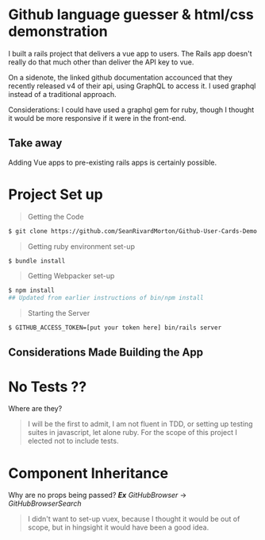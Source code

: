 # Github language guesser & html/css demonstration

I built a rails project that delivers a vue app to users. The Rails app doesn't really do that much other than deliver the API key to vue.

On a sidenote, the linked github documentation accounced that they recently released v4 of their api, using GraphQL to access it. I used graphql instead of a traditional approach. 

Considerations:
I could have used a graphql gem for ruby, though I thought it would be more responsive if it were in the front-end.

## Take away

Adding Vue apps to pre-existing rails apps is certainly possible.

# Project Set up 
> Getting the Code
```bash
$ git clone https://github.com/SeanRivardMorton/Github-User-Cards-Demo.git
```

> Getting ruby environment set-up
```bash
$ bundle install
```

> Getting Webpacker set-up

```bash
$ npm install
## Updated from earlier instructions of bin/npm install
```

> Starting the Server
```bash
$ GITHUB_ACCESS_TOKEN=[put your token here] bin/rails server
```

## Considerations Made Building the App

# No Tests ??
Where are they?
> I will be the first to admit, I am not fluent in TDD, or setting up testing suites in javascript, let alone ruby. For the scope of this project I elected not to include tests.

# Component Inheritance
Why are no props being passed?
<strong><em>Ex</em></strong> <em>GitHubBrowser</em> -> <em>GitHubBrowserSearch</em>
> I didn't want to set-up vuex, because I thought it would be out of scope, but in hingsight it would have been a good idea.
